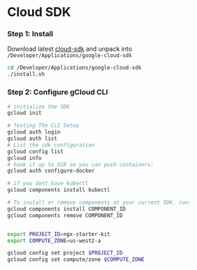 # Cloud SDK

### Step 1: Install

Download latest [cloud-sdk](https://cloud.google.com/sdk/docs/quickstart-macos) and unpack into `/Developer/Applications/google-cloud-sdk`

```bash
cd /Developer/Applications/google-cloud-sdk
./install.sh
```

### Step 2: Configure gCloud CLI

```bash
# initialize the SDK
gcloud init

# Testing The CLI Setup
gcloud auth login
gcloud auth list
# List the sdk configuration
gcloud config list
gcloud info
# hook it up to GCR so you can push containers:
gcloud auth configure-docker

# if you dont have kubectl
gcloud components install kubectl

# To install or remove components at your current SDK, run:
gcloud components install COMPONENT_ID
gcloud components remove COMPONENT_ID


export PROJECT_ID=ngx-starter-kit
export COMPUTE_ZONE=us-west2-a

gcloud config set project $PROJECT_ID
gcloud config set compute/zone $COMPUTE_ZONE
```
